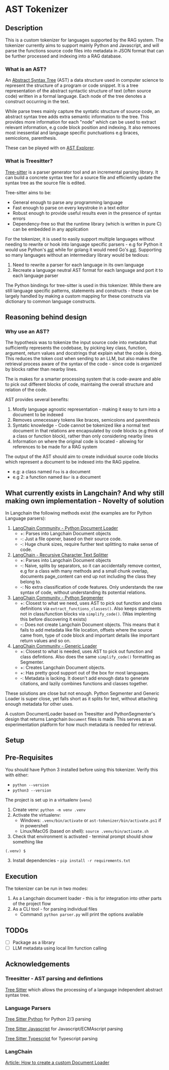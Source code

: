 # AST Tokenizer

## Description

This is a custom tokenizer for languages supported by the RAG system. The tokenizer currently aims to support mainly Python and Javascript, and will parse the functions source code files into metadata in JSON format that can be further processed and indexing into a RAG database.

### What is an AST?
An [Abstract Syntax Tree](https://en.wikipedia.org/wiki/Abstract_syntax_tree) (AST) a data structure used in computer science to represent the structure of a program or code snippet. It is a tree representation of the abstract syntactic structure of text (often source code) written in a formal language. Each node of the tree denotes a construct occurring in the text. 

While parse trees mainly capture the syntatic structure of source code, an abstract syntax tree adds extra semantic information to the tree. This provides more information for each "node" which can be used to extract relevant information, e.g code block position and indexing. It also removes most inessential and language specific punctuations e.g braces, semicolons, parenthesis.

These can be played with on [AST Explorer](https://astexplorer.net/).

### What is Treesitter?
[Tree-sitter](https://tree-sitter.github.io/tree-sitter/) is a parser generator tool and an incremental parsing library. It can build a concrete syntax tree for a source file and efficiently update the syntax tree as the source file is edited. 

Tree-sitter aims to be:
- General enough to parse any programming language
- Fast enough to parse on every keystroke in a text editor
- Robust enough to provide useful results even in the presence of syntax errors
- Dependency-free so that the runtime library (which is written in pure C) can be embedded in any application

For the tokenizer, it is used to easily support multiple languages without needing to rewrite or hook into language specific parsers - e.g for Python it would use Python's [ast](https://docs.python.org/3/library/ast.html) while for golang it would need Go's [ast](https://pkg.go.dev/go/ast). Supporting so many languages without an intermediary library would be tedious:
1) Need to rewrite a parser for each language in its own language
2) Recreate a language neutral AST format for each language and port it to each language parser

The Python bindings for tree-sitter is used in this tokenizer. While there are still language specific patterns, statements and constructs - these can be largely handled by making a custom mapping for these constructs via dictionary to common language constructs.

## Reasoning behind design 

### Why use an AST?
The hypothesis was to tokenize the input source code into metadata that sufficiently represents the codebase, by picking key class, function, argument, return values and docstrings that explain what the code is doing. This reduces the token cost when sending to an LLM, but also makes the retrieval process aware of the syntax of the code - since code is organized by blocks rather than nearby lines.

The is makes for a smarter processing system that is code-aware and able to pick out different blocks of code, maintaing the overall structure and relation of the code.

AST provides several benefits:
1) Mostly language agnostic representation - making it easy to turn into a document to be indexed
2) Removes unnecessary tokens like braces, semicolons and parenthesis
3) Syntatic knowledge - Code cannot be tokenized like a normal text document in that relations are encapsulated by code blocks (e.g think of a class or function block), rather than only considering nearby lines
4) Information on where the original code is located - allowing for references to be made for a RAG system


The output of the AST should aim to create individual source code blocks which represent a document to be indexed into the RAG pipeline.
- e.g: a class named `Foo` is a document
- e.g 2: a function named `Bar` is a document 

## What currently exists in Langchain? And why still making own implementation - Novelty of solution

In Langchain the following methods exist (the examples are for Python Language parsers):
1) [LangChain Community - Python Document Loader](https://api.python.langchain.com/en/latest/document_loaders/langchain_community.document_loaders.python.PythonLoader.html)
    - +: Parses into Langchain Document objects
    - -: Just a file opener, based on their source code.
    - -: Huge chunk sizes, require further text splitting to make sense of code.
2) [LangChain - Recursive Character Text Splitter](https://python.langchain.com/docs/how_to/code_splitter/)
    - +: Parses into Langchain Document objects
    - -: Naive, splits by separators, so it can accidentally remove context, e.g for a class with many methods and a small chunk overlap, documents page_content can end up not including the class they belong to.
    - -: No extra classification of code features. Only understands the raw syntax of code, without understanding its potential relations.
3) [LangChain Community - Python Segmenter](https://api.python.langchain.com/en/latest/_modules/langchain_community/document_loaders/parsers/language/python.html#PythonSegmenter.simplify_code)
    - +: Closest to what we need, uses AST to pick out function and class definitions via `extract_functions_classes()`. Also keeps statements not in class/function blocks via `simplify_code()`. (Was implenting this before discovering it exists)
    - -: Does not create Langchain Document objects. This means that it fails to add metadata like file location, offsets where the source came from, type of code block and important details like important return values and so on. 
4) [LangChain Community - Generic Loader](https://python.langchain.com/api_reference/community/document_loaders/langchain_community.document_loaders.generic.GenericLoader.html)
    - +: Closest to what is needed, uses AST to pick out function and class defintions. Also does the same `simplify_code()` formatting as Segmenter.
    - +: Creates Langchain Document objects.
    - +: Has pretty good support out of the box for most languages.
    - -: Metadata is lacking. It doesn't add enough data to generate citations, and lazily combines functions and classes together.

These solutions are close but not enough. Python Segmenter and Generic Loader is super close, yet falls short as it splits for text, without attaching enough metadata for other uses.

A custom DocumentLoader based on Treesitter and PythonSegmenter's design that returns Langchain `Document` files is made. This serves as an experimentation platform for how much metadata is needed for retrieval.

## Setup

## Pre-Requisites 

You should have Python 3 installed before using this tokenizer. Verify this with either:
- `python --version`
- `python3 --version`

The project is set up in a virtualenv (`venv`)
1) Create venv: `python -m venv .venv`
2) Activate the virtualenv: 
    - Windows: `.venv/bin/activate` or `ast-tokenizer/bin/activate.ps1` if in powershell
    - Linux/MacOS (based on shell): `source .venv/bin/activate.sh`
3) Check that environment is activated - terminal prompt should show something like
```
(.venv) $
```
3) Install dependencies - `pip install -r requirements.txt`

## Execution

The tokenizer can be run in two modes:
1) As a Langchain document loader - this is for integration into other parts of the project flow
2) As a CLI tool - for parsing individual files
    - Command: `python parser.py` will print the options available 

## TODOs
- [ ] Package as a library
- [ ] LLM metadata using local llm function calling

## Acknowledgements

### Treesitter - AST parsing and defintions
[Tree Sitter](https://github.com/tree-sitter/tree-sitter) which allows the processing of a language independent abstract syntax tree.

### Language Parsers
[Tree Sitter Python](https://github.com/tree-sitter/tree-sitter-python) for Python 2/3 parsing

[Tree Sitter Javascript](https://github.com/tree-sitter/tree-sitter-javascript) for Javascript/ECMAscript parsing

[Tree Sitter Typescript](https://github.com/tree-sitter/tree-sitter-typescript/blob/master/common/define-grammar.js) for Typescript parsing


### LangChain 
[Article: How to create a custom Document Loader](https://python.langchain.com/docs/how_to/document_loader_custom/)
